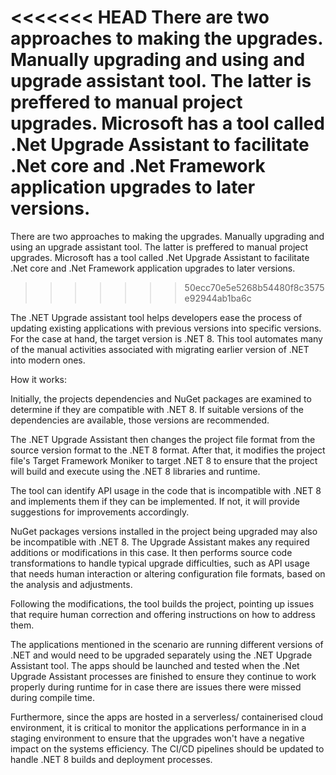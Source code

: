 <<<<<<< HEAD
There are two approaches to making the upgrades. Manually upgrading and using and upgrade assistant tool. The latter is preffered to manual project upgrades. Microsoft has a tool called .Net Upgrade Assistant to facilitate .Net core and .Net Framework application upgrades to later versions.  
=======
There are two approaches to making the upgrades. Manually upgrading and using an upgrade assistant tool. The latter is preffered to manual project upgrades. Microsoft has a tool called .Net Upgrade Assistant to facilitate .Net core and .Net Framework application upgrades to later versions.  
>>>>>>> 50ecc70e5e5268b54480f8c3575e92944ab1ba6c

The .NET Upgrade assistant tool helps developers ease the process of updating existing applications with previous versions into specific versions. For the case at hand, the target version is .NET 8. This tool automates many of the manual activities associated with migrating earlier version of .NET into modern ones.

How it works:

Initially, the projects dependencies and NuGet packages are examined to determine if they are compatible with .NET 8. If suitable versions of the dependencies are available, those versions are recommended.

The .NET Upgrade Assistant then changes the project file format from the source version format to the .NET 8 format. After that, it modifies the project file's Target Framework Moniker to target .NET 8 to ensure that the project will build and execute using the .NET 8 libraries and runtime.

The tool can identify API usage in the code that is incompatible with .NET 8 and implements them if they can be implemented. If not, it will provide suggestions for improvements accordingly.

NuGet packages versions installed in the project being upgraded may also be incompatible with .NET 8. The Upgrade Assistant makes any required additions or modifications in this case. It then performs source code transformations to handle typical upgrade difficulties, such as API usage that needs human interaction or altering configuration file formats, based on the analysis and adjustments.

Following the modifications, the tool builds the project, pointing up issues that require human correction and offering instructions on how to address them.

The applications mentioned in the scenario are running different versions of .NET and would need to be upgraded separately using the .NET Upgrade Assistant tool. The apps should be launched and tested when the .Net Upgrade Assistant processes are finished to ensure they continue to work properly during runtime for in case there are issues there were missed during compile time.

Furthermore, since the apps are hosted in a serverless/ containerised cloud environment, it is critical to monitor the applications performance in in a staging environment to ensure that the upgrades won't have a negative impact on the systems efficiency. The CI/CD pipelines should be updated to handle .NET 8 builds and deployment processes. 